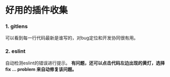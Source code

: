 # 好用的插件收集
### 1. gitlens  
可以看到每一行代码最新是谁写的，对bug定位和开发协同很有用。

### 2. eslint
自动检测eslint的错误进行提示。
**有问题，还可以点击代码左边出现的黄灯，选择 fix ... problem 来自动修复该问题。**